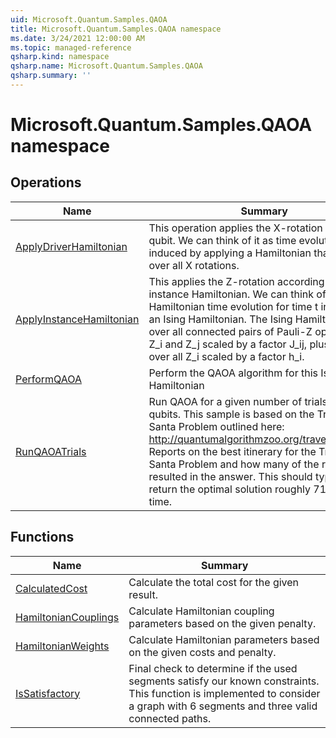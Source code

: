 ```yaml
---
uid: Microsoft.Quantum.Samples.QAOA
title: Microsoft.Quantum.Samples.QAOA namespace
ms.date: 3/24/2021 12:00:00 AM
ms.topic: managed-reference
qsharp.kind: namespace
qsharp.name: Microsoft.Quantum.Samples.QAOA
qsharp.summary: ''
---
```


# Microsoft.Quantum.Samples.QAOA namespace




<!-- summaries -->

## Operations

| Name | Summary |
|------|---------|
|[ApplyDriverHamiltonian](xref:Microsoft.Quantum.Samples.QAOA.ApplyDriverHamiltonian) |This operation applies the X-rotation to each qubit. We can think of it as time evolution induced by applying a Hamiltonian that sums over all X rotations.
|[ApplyInstanceHamiltonian](xref:Microsoft.Quantum.Samples.QAOA.ApplyInstanceHamiltonian) |This applies the Z-rotation according to the instance Hamiltonian. We can think of it as Hamiltonian time evolution for time t induced by an Ising Hamiltonian. The Ising Hamiltonian sums over all connected pairs of Pauli-Z operations Z_i and Z_j scaled by a factor J_ij, plus the sum over all Z_i scaled by a factor h_i.
|[PerformQAOA](xref:Microsoft.Quantum.Samples.QAOA.PerformQAOA) |Perform the QAOA algorithm for this Ising Hamiltonian
|[RunQAOATrials](xref:Microsoft.Quantum.Samples.QAOA.RunQAOATrials) |Run QAOA for a given number of trials on 6 qubits. This sample is based on the Traveling Santa Problem outlined here: http://quantumalgorithmzoo.org/traveling_santa/. Reports on the best itinerary for the Traveling Santa Problem and how many of the runs resulted in the answer. This should typically return the optimal solution roughly 71% of the time.

## Functions

| Name | Summary |
|------|---------|
|[CalculatedCost](xref:Microsoft.Quantum.Samples.QAOA.CalculatedCost) |Calculate the total cost for the given result.
|[HamiltonianCouplings](xref:Microsoft.Quantum.Samples.QAOA.HamiltonianCouplings) |Calculate Hamiltonian coupling parameters based on the given penalty.
|[HamiltonianWeights](xref:Microsoft.Quantum.Samples.QAOA.HamiltonianWeights) |Calculate Hamiltonian parameters based on the given costs and penalty.
|[IsSatisfactory](xref:Microsoft.Quantum.Samples.QAOA.IsSatisfactory) |Final check to determine if the used segments satisfy our known constraints. This function is implemented to consider a graph with 6 segments and three valid connected paths.

<!-- /summaries -->
